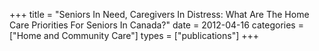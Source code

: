 +++
title = "Seniors In Need, Caregivers In Distress: What Are The Home Care Priorities For Seniors In Canada?"
date = 2012-04-16
categories = ["Home and Community Care"]
types = ["publications"]
+++
